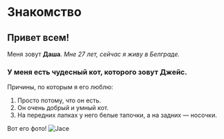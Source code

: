 # Знакомство

## Привет всем!
Меня зовут **Даша**.
_Мне 27 лет, сейчас я живу в Белграде._

### У меня есть чудесный кот, которого зовут Джейс.

Причины, по которым я его люблю:
1. Просто потому, что он есть.
2. Он очень добрый и умный кот.
3. На передних лапках у него белые тапочки, а на задних — носочки.

Вот его фото!
![Jace](https://i.ibb.co/Np7tkrf/Jace.jpg)